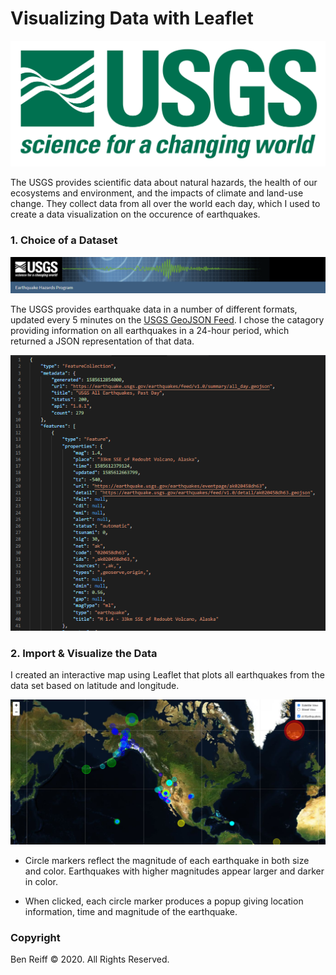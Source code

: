 # Visualizing Data with Leaflet

![1-Logo](Leaflet-Step-1/Images/1-Logo.png)

The USGS provides scientific data about natural hazards, the health of our ecosystems and environment, and the impacts of climate and land-use change. They collect data from all over the world each day, which I used to create a data visualization on the occurence of  earthquakes.

### 1. **Choice of a Dataset**

![3-Data](Leaflet-Step-1/Images/USGS_webpage_header.PNG)

The USGS provides earthquake data in a number of different formats, updated every 5 minutes on the [USGS GeoJSON Feed](http://earthquake.usgs.gov/earthquakes/feed/v1.0/geojson.php). I chose the catagory providing information on all earthquakes in a 24-hour period, which returned a JSON representation of that data.

![USGS_GeoJSON](Leaflet-Step-1/Images/USGS_GeoJson.PNG)

### 2. **Import & Visualize the Data**

I created an interactive map using Leaflet that plots all earthquakes from the data set based on latitude and longitude.

![Final_Map](Leaflet-Step-1/Images/FinalMap.PNG)

* Circle markers reflect the magnitude of each earthquake in both size and color. Earthquakes with higher magnitudes appear larger and darker in color.

* When clicked, each circle marker produces a popup giving location information, time and magnitude of the earthquake.

### Copyright

Ben Reiff © 2020. All Rights Reserved.
